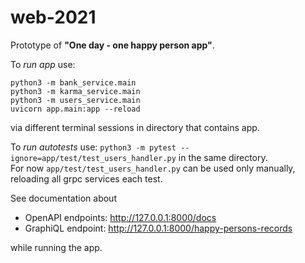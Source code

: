 # web-2021
Prototype of **"One day - one happy person app"**.

To *run app* use:

```python3 -m bank_service.main```<br/>
```python3 -m karma_service.main```<br/>
```python3 -m users_service.main```<br/>
```uvicorn app.main:app --reload```

via different terminal sessions in directory that contains app.

To *run autotests* use: ```python3 -m pytest --ignore=app/test/test_users_handler.py``` in the same directory.<br/>
For now ```app/test/test_users_handler.py``` can be used only manually, reloading all grpc services each test. 

See documentation about
* OpenAPI endpoints: http://127.0.0.1:8000/docs
* GraphiQL endpoint: http://127.0.0.1:8000/happy-persons-records

while running the app.
